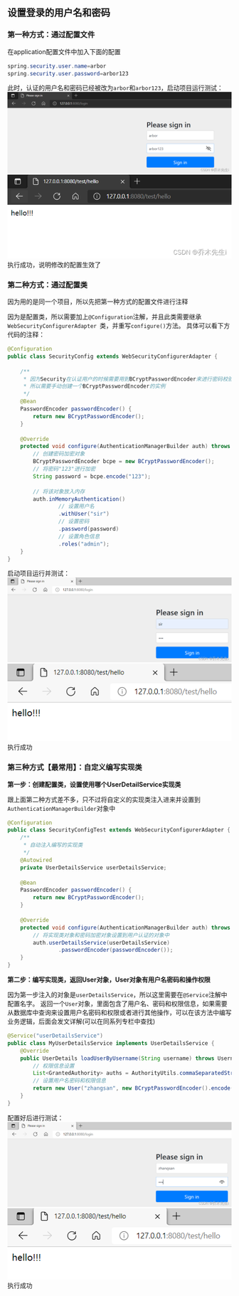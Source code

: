 
## 设置登录的用户名和密码

### 第一种方式：通过配置文件
在application配置文件中加入下面的配置

```java
spring.security.user.name=arbor
spring.security.user.password=arbor123
```

此时，认证的用户名和密码已经被改为`arbor`和`arbor123`，启动项目运行测试：
![](assets/SpringSecurity认证的三种方式/662e54cd7145922f1262e41a62e00649_MD5.png)
![](assets/SpringSecurity认证的三种方式/7b5fe5daaededf4ef2d373b5e2ea6a7e_MD5.png)
执行成功，说明修改的配置生效了


### 第二种方式：通过配置类
因为用的是同一个项目，所以先把第一种方式的配置文件进行注释

因为是配置类，所以需要加上`@Configuration`注解，并且此类需要继承`WebSecurityConfigurerAdapter `类，并重写`configure()`方法。
具体可以看下方代码的注释：

```java
@Configuration
public class SecurityConfig extends WebSecurityConfigurerAdapter {

    /**
     * 因为Security在认证用户的时候需要用到BCryptPasswordEncoder来进行密码校验
     * 所以需要手动创建一个BCryptPasswordEncoder的实例
     */
    @Bean
    PasswordEncoder passwordEncoder() {
        return new BCryptPasswordEncoder();
    }

    @Override
    protected void configure(AuthenticationManagerBuilder auth) throws Exception {
        // 创建密码加密对象
        BCryptPasswordEncoder bcpe = new BCryptPasswordEncoder();
        // 将密码"123"进行加密
        String password = bcpe.encode("123");

        // 将该对象放入内存
        auth.inMemoryAuthentication()
                // 设置用户名
                .withUser("sir")
                // 设置密码
                .password(password)
                // 设置角色信息
                .roles("admin");
    }
}
```

启动项目运行并测试：
![](assets/SpringSecurity认证的三种方式/e18bb5a7af42920b8385ed53e45e6f83_MD5.png)
![](assets/SpringSecurity认证的三种方式/ae62a1eba838c96ef01632596070d30b_MD5.png)
执行成功

### 第三种方式【最常用】：自定义编写实现类
**第一步：创建配置类，设置使用哪个UserDetailService实现类**

跟上面第二种方式差不多，只不过将自定义的实现类注入进来并设置到`AuthenticationManagerBuilder`对象中

```java
@Configuration
public class SecurityConfigTest extends WebSecurityConfigurerAdapter {
    /**
     * 自动注入编写的实现类
     */
    @Autowired
    private UserDetailsService userDetailsService;

    @Bean
    PasswordEncoder passwordEncoder() {
        return new BCryptPasswordEncoder();
    }

    @Override
    protected void configure(AuthenticationManagerBuilder auth) throws Exception {
        // 将实现类对象和密码加密对象设置到用户认证的对象中
        auth.userDetailsService(userDetailsService)
                .passwordEncoder(passwordEncoder());
    }
}
```

**第二步：编写实现类，返回User对象，User对象有用户名密码和操作权限**

因为第一步注入的对象是`userDetailsService`，所以这里需要在`@Service`注解中配置名字。
返回一个`User`对象，里面包含了用户名、密码和权限信息，如果需要从数据库中查询来设置用户名密码和权限或者进行其他操作，可以在该方法中编写业务逻辑，后面会发文详解(可以在同系列专栏中查找)

```java
@Service("userDetailsService")
public class MyUserDetailsService implements UserDetailsService {
    @Override
    public UserDetails loadUserByUsername(String username) throws UsernameNotFoundException {
        // 权限信息设置
        List<GrantedAuthority> auths = AuthorityUtils.commaSeparatedStringToAuthorityList("role");
        // 设置用户名密码和权限信息
        return new User("zhangsan", new BCryptPasswordEncoder().encode("123"), auths);
    }
}
```

配置好后进行测试：
![](assets/SpringSecurity认证的三种方式/1e7e8a3ea592c9d867cfaf1d1e4b541c_MD5.png)
![](assets/SpringSecurity认证的三种方式/0007db61b944e3366ce05a9debf66c1e_MD5.png)
执行成功




